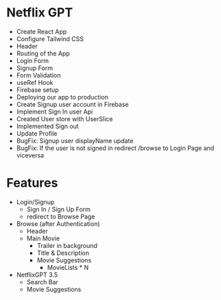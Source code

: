 # Netflix GPT

- Create React App
- Configure Tailwind CSS
- Header
- Routing of the App
- Login Form
- Signup Form
- Form Validation
- useRef Hook
- Firebase setup
- Deploying our app to production
- Create Signup user account in Firebase
- Implement Sign In user Api
- Created User store with UserSlice
- Implemented Sign out
- Update Profile
- BugFix: Signup user displayName update
- BugFix: If the user is not signed in redirect /browse to Login Page and viceversa

# Features

- Login/Signup
  - Sign In / Sign Up Form
  - redirect to Browse Page
- Browse (after Authentication)
  - Header
  - Main Movie
    - Trailer in background
    - Title & Description
    - Movie Suggestions
      - MovieLists \* N
- NetflixGPT 3.5
  - Search Bar
  - Movie Suggestions
